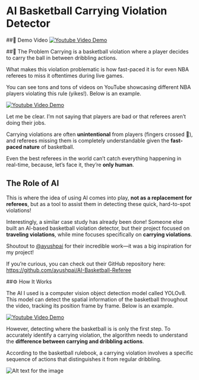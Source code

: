 # AI Basketball Carrying Violation Detector

##🎥 Demo Video
[![Youtube Video Demo](https://img.youtube.com/vi/mvQu2lTTaBc/0.jpg)](https://www.youtube.com/watch?v=mvQu2lTTaBc)

##🏀 The Problem
Carrying is a basketball violation where a player decides to carry the ball in between dribbling actions. 

What makes this violation problematic is how fast-paced it is for even NBA referees to miss it oftentimes during live games. 

You can see tons and tons of videos on YouTube showcasing different NBA players violating this rule (yikes!). Below is an example.

[![Youtube Video Demo](https://img.youtube.com/vi/ZuFaQ6vVEKc/0.jpg)](https://www.youtube.com/watch?v=ZuFaQ6vVEKc)

Let me be clear. I’m not saying that players are bad or that referees aren’t doing their jobs. 

Carrying violations are often **unintentional** from players (fingers crossed 🤞), and referees missing them is completely understandable given the **fast-paced nature** of basketball. 

Even the best referees in the world can’t catch everything happening in real-time, because, let’s face it, they’re **only human**.

## The Role of AI
This is where the idea of using AI comes into play, **not as a replacement for referees**, but as a tool to assist them in detecting these quick, hard-to-spot violations!

Interestingly, a similar case study has already been done! Someone else built an AI-based basketball violation detector, but their project focused on **traveling violations**, while mine focuses specifically on **carrying violations**.

Shoutout to [@ayushpai](https://github.com/ayushpai) for their incredible work—it was a big inspiration for my project! 

If you’re curious, you can check out their GitHub repository here: https://github.com/ayushpai/AI-Basketball-Referee

##⚙️ How It Works

The AI I used is a computer vision object detection model called YOLOv8. This model can detect the spatial information of the basketball throughout the video, tracking its position frame by frame. Below is an example.

[![Youtube Video Demo](https://img.youtube.com/vi/q8VdbdIyqE0/0.jpg)](https://www.youtube.com/watch?v=q8VdbdIyqE0)

However, detecting where the basketball is is only the first step. To accurately identify a carrying violation, the algorithm needs to understand the **difference between carrying and dribbling actions**. 

According to the basketball rulebook, a carrying violation involves a specific sequence of actions that distinguishes it from regular dribbling.

![Alt text for the image](path/to/your/image.jpg)


